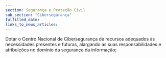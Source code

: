 ```yaml
---
section: Segurança e Proteção Civil
sub_section: "Cibersegurança"
fulfilled_date:
links_to_news_articles:
---
```


Dotar o Centro Nacional de Cibersegurança de recursos adequados às necessidades presentes e futuras, alargando as suas responsabilidades e atribuições no domínio da segurança da informação;